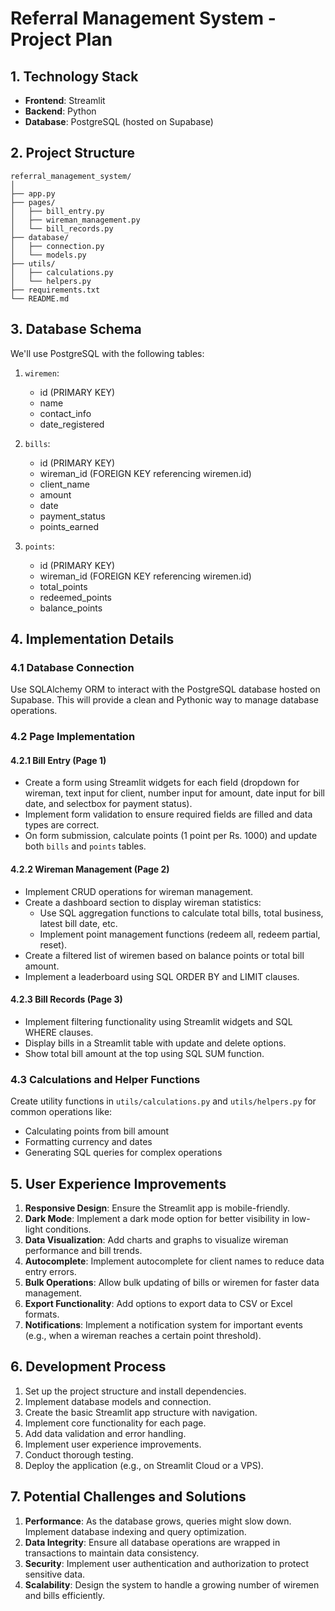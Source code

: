 # Referral Management System - Project Plan

## 1. Technology Stack

- **Frontend**: Streamlit
- **Backend**: Python
- **Database**: PostgreSQL (hosted on Supabase)

## 2. Project Structure

```
referral_management_system/
│
├── app.py
├── pages/
│   ├── bill_entry.py
│   ├── wireman_management.py
│   └── bill_records.py
├── database/
│   ├── connection.py
│   └── models.py
├── utils/
│   ├── calculations.py
│   └── helpers.py
├── requirements.txt
└── README.md
```

## 3. Database Schema

We'll use PostgreSQL with the following tables:

1. `wiremen`:
   - id (PRIMARY KEY)
   - name
   - contact_info
   - date_registered

2. `bills`:
   - id (PRIMARY KEY)
   - wireman_id (FOREIGN KEY referencing wiremen.id)
   - client_name
   - amount
   - date
   - payment_status
   - points_earned

3. `points`:
   - id (PRIMARY KEY)
   - wireman_id (FOREIGN KEY referencing wiremen.id)
   - total_points
   - redeemed_points
   - balance_points

## 4. Implementation Details

### 4.1 Database Connection

Use SQLAlchemy ORM to interact with the PostgreSQL database hosted on Supabase. This will provide a clean and Pythonic way to manage database operations.

### 4.2 Page Implementation

#### 4.2.1 Bill Entry (Page 1)

- Create a form using Streamlit widgets for each field (dropdown for wireman, text input for client, number input for amount, date input for bill date, and selectbox for payment status).
- Implement form validation to ensure required fields are filled and data types are correct.
- On form submission, calculate points (1 point per Rs. 1000) and update both `bills` and `points` tables.

#### 4.2.2 Wireman Management (Page 2)

- Implement CRUD operations for wireman management.
- Create a dashboard section to display wireman statistics:
  - Use SQL aggregation functions to calculate total bills, total business, latest bill date, etc.
  - Implement point management functions (redeem all, redeem partial, reset).
- Create a filtered list of wiremen based on balance points or total bill amount.
- Implement a leaderboard using SQL ORDER BY and LIMIT clauses.

#### 4.2.3 Bill Records (Page 3)

- Implement filtering functionality using Streamlit widgets and SQL WHERE clauses.
- Display bills in a Streamlit table with update and delete options.
- Show total bill amount at the top using SQL SUM function.

### 4.3 Calculations and Helper Functions

Create utility functions in `utils/calculations.py` and `utils/helpers.py` for common operations like:
- Calculating points from bill amount
- Formatting currency and dates
- Generating SQL queries for complex operations

## 5. User Experience Improvements

1. **Responsive Design**: Ensure the Streamlit app is mobile-friendly.
2. **Dark Mode**: Implement a dark mode option for better visibility in low-light conditions.
3. **Data Visualization**: Add charts and graphs to visualize wireman performance and bill trends.
4. **Autocomplete**: Implement autocomplete for client names to reduce data entry errors.
5. **Bulk Operations**: Allow bulk updating of bills or wiremen for faster data management.
6. **Export Functionality**: Add options to export data to CSV or Excel formats.
7. **Notifications**: Implement a notification system for important events (e.g., when a wireman reaches a certain point threshold).

## 6. Development Process

1. Set up the project structure and install dependencies.
2. Implement database models and connection.
3. Create the basic Streamlit app structure with navigation.
4. Implement core functionality for each page.
5. Add data validation and error handling.
6. Implement user experience improvements.
7. Conduct thorough testing.
8. Deploy the application (e.g., on Streamlit Cloud or a VPS).

## 7. Potential Challenges and Solutions

1. **Performance**: As the database grows, queries might slow down. Implement database indexing and query optimization.
2. **Data Integrity**: Ensure all database operations are wrapped in transactions to maintain data consistency.
3. **Security**: Implement user authentication and authorization to protect sensitive data.
4. **Scalability**: Design the system to handle a growing number of wiremen and bills efficiently.
